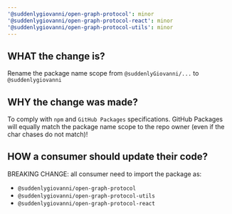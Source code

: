 ```yaml
---
'@suddenlygiovanni/open-graph-protocol': minor
'@suddenlygiovanni/open-graph-protocol-react': minor
'@suddenlygiovanni/open-graph-protocol-utils': minor
---
```


[//]: # (WHAT the change is)
[//]: # (WHY the change was made)
[//]: # (HOW a consumer should update their code)

## WHAT the change is?
Rename the package name scope from `@suddenlyGiovanni/...` to `@suddenlygiovanni`

## WHY the change was made?
To comply with `npm` and `GitHub Packages` specifications.
GitHub Packages will equally match the package name scope to the repo owner (even if the char chases do not match)!

## HOW a consumer should update their code?
BREAKING CHANGE: all consumer need to import the package as:
- `@suddenlygiovanni/open-graph-protocol`
- `@suddenlygiovanni/open-graph-protocol-utils`
- `@suddenlygiovanni/open-graph-protocol-react`
